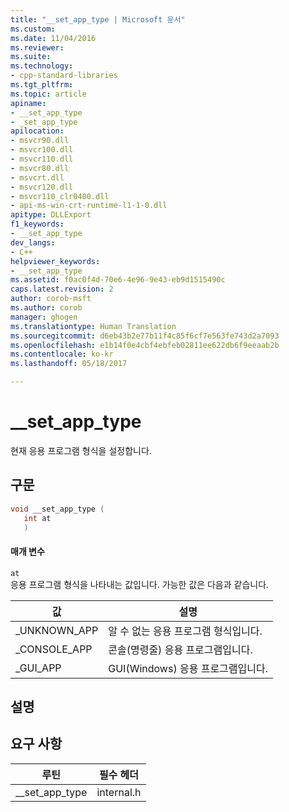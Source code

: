 ```yaml
---
title: "__set_app_type | Microsoft 문서"
ms.custom: 
ms.date: 11/04/2016
ms.reviewer: 
ms.suite: 
ms.technology:
- cpp-standard-libraries
ms.tgt_pltfrm: 
ms.topic: article
apiname:
- __set_app_type
- _set_app_type
apilocation:
- msvcr90.dll
- msvcr100.dll
- msvcr110.dll
- msvcr80.dll
- msvcrt.dll
- msvcr120.dll
- msvcr110_clr0400.dll
- api-ms-win-crt-runtime-l1-1-0.dll
apitype: DLLExport
f1_keywords:
- __set_app_type
dev_langs:
- C++
helpviewer_keywords:
- __set_app_type
ms.assetid: f0ac0f4d-70e6-4e96-9e43-eb9d1515490c
caps.latest.revision: 2
author: corob-msft
ms.author: corob
manager: ghogen
ms.translationtype: Human Translation
ms.sourcegitcommit: d6eb43b2e77b11f4c85f6cf7e563fe743d2a7093
ms.openlocfilehash: e1b14f0e4cbf4ebfeb02811ee622db6f9eeaab2b
ms.contentlocale: ko-kr
ms.lasthandoff: 05/18/2017

---
```

# <a name="setapptype"></a>__set_app_type
현재 응용 프로그램 형식을 설정합니다.  
  
## <a name="syntax"></a>구문  
  
```cpp  
void __set_app_type (  
   int at  
   )  
```  
  
#### <a name="parameters"></a>매개 변수  
 `at`  
 응용 프로그램 형식을 나타내는 값입니다. 가능한 값은 다음과 같습니다.  
  
|값|설명|  
|-----------|-----------------|  
|_UNKNOWN_APP|알 수 없는 응용 프로그램 형식입니다.|  
|_CONSOLE_APP|콘솔(명령줄) 응용 프로그램입니다.|  
|_GUI_APP|GUI(Windows) 응용 프로그램입니다.|  
  
## <a name="remarks"></a>설명  
  
## <a name="requirements"></a>요구 사항  
  
|루틴|필수 헤더|  
|-------------|---------------------|  
|__set_app_type|internal.h|
